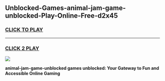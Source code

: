 
## Unblocked-Games-animal-jam-game-unblocked-Play-Online-Free-d2x45
<h3>
<a href="https://premium76.site?title=animal-jam-game-unblocked&ref=26A">CLICK TO PLAY</a></h3>
<hr>

<h3>
<a href="https://premium76.site?title=animal-jam-game-unblocked&ref=26A">CLICK 2 PLAY</a>
  
</h3>

<a href="https://premium76.site?title=animal-jam-game-unblocked&ref=26A"><img src="https://clearcache.store/games.png"></a>


**animal-jam-game-unblocked games unblocked: Your Gateway to Fun and Accessible Online Gaming**
